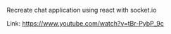 Recreate chat application using react with socket.io

Link: https://www.youtube.com/watch?v=tBr-PybP_9c
